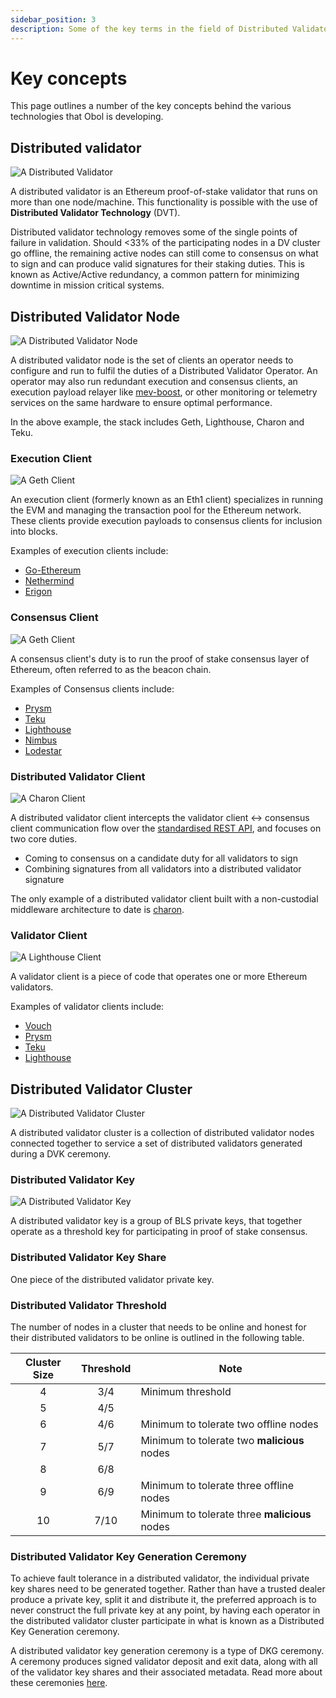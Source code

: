 ```yaml
---
sidebar_position: 3
description: Some of the key terms in the field of Distributed Validator Technology
---
```


# Key concepts

This page outlines a number of the key concepts behind the various technologies that Obol is developing.

## Distributed validator

![A Distributed Validator](https://github.com/ObolNetwork/obol-docs/blob/main/img/32Eth.png)

A distributed validator is an Ethereum proof-of-stake validator that runs on more than one node/machine. This functionality is possible with the use of **Distributed Validator Technology** (DVT).

Distributed validator technology removes some of the single points of failure in validation. Should <33% of the participating nodes in a DV cluster go offline, the remaining active nodes can still come to consensus on what to sign and can produce valid signatures for their staking duties. This is known as Active/Active redundancy, a common pattern for minimizing downtime in mission critical systems. ​

## Distributed Validator Node

![A Distributed Validator Node](https://github.com/ObolNetwork/obol-docs/blob/main/img/DVNode.png)

A distributed validator node is the set of clients an operator needs to configure and run to fulfil the duties of a Distributed Validator Operator. An operator may also run redundant execution and consensus clients, an execution payload relayer like [mev-boost](https://github.com/flashbots/mev-boost), or other monitoring or telemetry services on the same hardware to ensure optimal performance.

In the above example, the stack includes Geth, Lighthouse, Charon and Teku.

### Execution Client

![A Geth Client](https://github.com/ObolNetwork/obol-docs/blob/main/img/POWNodeV2.png)

An execution client (formerly known as an Eth1 client) specializes in running the EVM and managing the transaction pool for the Ethereum network. These clients provide execution payloads to consensus clients for inclusion into blocks.

Examples of execution clients include:

* [Go-Ethereum](https://geth.ethereum.org/)
* [Nethermind](https://docs.nethermind.io/nethermind/)
* [Erigon](https://github.com/ledgerwatch/erigon)

### Consensus Client

![A Geth Client](https://github.com/ObolNetwork/obol-docs/blob/main/img/POSClient.png)

A consensus client's duty is to run the proof of stake consensus layer of Ethereum, often referred to as the beacon chain.

Examples of Consensus clients include:

* [Prysm](https://docs.prylabs.network/docs/how-prysm-works/beacon-node)
* [Teku](https://docs.teku.consensys.net/en/stable/)
* [Lighthouse](https://lighthouse-book.sigmaprime.io/api-bn.html)
* [Nimbus](https://nimbus.guide/)
* [Lodestar](https://github.com/ChainSafe/lodestar)

### Distributed Validator Client

![A Charon Client](https://github.com/ObolNetwork/obol-docs/blob/main/img/CharonBrick.png)

A distributed validator client intercepts the validator client ↔ consensus client communication flow over the [standardised REST API](https://ethereum.github.io/beacon-APIs/#/ValidatorRequiredApi), and focuses on two core duties.

* Coming to consensus on a candidate duty for all validators to sign
* Combining signatures from all validators into a distributed validator signature

The only example of a distributed validator client built with a non-custodial middleware architecture to date is [charon](https://github.com/ObolNetwork/obol-docs/blob/main/versioned_docs/version-v0.14.0/charon/intro/README.md).

### Validator Client

![A Lighthouse Client](https://github.com/ObolNetwork/obol-docs/blob/main/img/ValidatorBrick.png)

A validator client is a piece of code that operates one or more Ethereum validators.

Examples of validator clients include:

* [Vouch](https://www.attestant.io/posts/introducing-vouch/)
* [Prysm](https://docs.prylabs.network/docs/how-prysm-works/prysm-validator-client/)
* [Teku](https://docs.teku.consensys.net/en/stable/)
* [Lighthouse](https://lighthouse-book.sigmaprime.io/api-bn.html)

## Distributed Validator Cluster

![A Distributed Validator Cluster](https://github.com/ObolNetwork/obol-docs/blob/main/img/DVCluster.png)

A distributed validator cluster is a collection of distributed validator nodes connected together to service a set of distributed validators generated during a DVK ceremony.

### Distributed Validator Key

![A Distributed Validator Key](https://github.com/ObolNetwork/obol-docs/blob/main/img/ThresholdSigning.png)

A distributed validator key is a group of BLS private keys, that together operate as a threshold key for participating in proof of stake consensus.

### Distributed Validator Key Share

One piece of the distributed validator private key.

### Distributed Validator Threshold

The number of nodes in a cluster that needs to be online and honest for their distributed validators to be online is outlined in the following table.

| Cluster Size | Threshold | Note                                          |
| :----------: | :-------: | --------------------------------------------- |
|       4      |    3/4    | Minimum threshold                             |
|       5      |    4/5    |                                               |
|       6      |    4/6    | Minimum to tolerate two offline nodes         |
|       7      |    5/7    | Minimum to tolerate two **malicious** nodes   |
|       8      |    6/8    |                                               |
|       9      |    6/9    | Minimum to tolerate three offline nodes       |
|      10      |    7/10   | Minimum to tolerate three **malicious** nodes |

### Distributed Validator Key Generation Ceremony

To achieve fault tolerance in a distributed validator, the individual private key shares need to be generated together. Rather than have a trusted dealer produce a private key, split it and distribute it, the preferred approach is to never construct the full private key at any point, by having each operator in the distributed validator cluster participate in what is known as a Distributed Key Generation ceremony.

A distributed validator key generation ceremony is a type of DKG ceremony. A ceremony produces signed validator deposit and exit data, along with all of the validator key shares and their associated metadata. Read more about these ceremonies [here](https://github.com/ObolNetwork/obol-docs/blob/main/versioned_docs/version-v0.14.0/charon/dkg/README.md).
